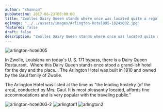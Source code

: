 ```yaml
---
author: "shannon"
pubDatetime: 2017-06-23T00:00:00
title: "Zwolles Dairy Queen stands where once was located quite a regal hotel"
ogImage: "../../assets/images/Arlington-Hotel005-1024x682.jpg"
featured: false
draft: false
description: "Zwolles Dairy Queen stands where once was located quite a regal hotel"
---
```


![arlington-hotel005](@assets/images/Arlington-Hotel005-1024x682.jpg)

In Zwolle, Louisiana on today's U. S. 171 bypass, there is a Dairy Queen Restaurant.  Where this Dairy Queen stands once stood a grand-ish hotel for the day and the place... The Arlington Hotel was built in 1910 and owned by the Gaul family of Zwolle.

The Arlington Hotel was listed at the time as "the leading hostelry (of the area), conducted by Mrs. Gaul. It is most pleasantly located, affords fine accommodations and is very popular with the traveling public."

![arlington-hotel003-2](@assets/images/Arlington-Hotel003-2-1024x607.jpg) ![arlington1](@assets/images/arlington1-1024x620.jpg) ![arlington2](@assets/images/arlington2-1024x917.jpg)